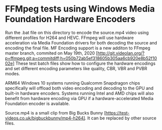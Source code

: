 # FFMpeg tests using Windows Media Foundation Hardware Encoders

Run the .bat file on this directory to encode the source.mp4 video using different profiles for H264 and HEVC.
FFmpeg will use hardware acceleration via Media Foundation drivers for both decoding the source and encoding the final file. 
MF Encoding support is a new additon to FFmpeg master branch, commited on May 19th, 2020 [http://git.videolan.org/?p=ffmpeg.git;a=commitdiff;h=050b72ab5ef318605b305aa6cb920e8b52f1002e]
These test batch files show how to configure the hardware encodings and set different encoding parameters like quality, CBR, VBR and PVBR modes.

ARM64 Windows 10 systems running Qualcomm Snapdragon chips specifically will offload both video encoding and decoding to the GPU and built-in hardware encoders. Systems running Intel and AMD chips will also benefit from hardware encoding via GPU if a hardware-accelerated Media Foundation encoder is available.

Source.mp4 is a small clip from Big Bucks Bunny [https://test-videos.co.uk/bigbuckbunny/mp4-h264]. It can be replaced by other source files.
